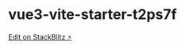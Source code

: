 # vue3-vite-starter-t2ps7f

[Edit on StackBlitz ⚡️](https://stackblitz.com/edit/vue3-vite-starter-t2ps7f)